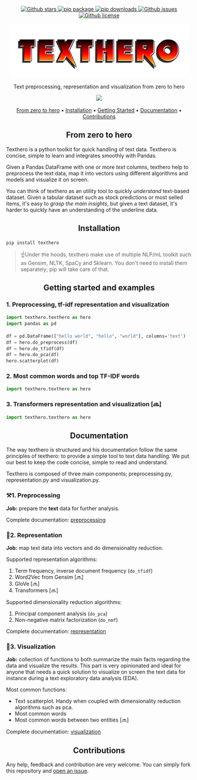 <p align="center">
   <a href="https://github.com/jbesomi/texthero/stargazers">
    <img src="https://img.shields.io/github/stars/jbesomi/texthero.svg?colorA=orange&colorB=orange&logo=github"
         alt="Github stars">
   </a>
   <a href="https://pypi.org/search/?q=texthero">
      <img src="https://img.shields.io/pypi/v/texthero.svg?colorB=brightgreen"
           alt="pip package">
   </a>
   <a href="https://pypi.org/project/texthero/">
      <img alt="pip downloads" src="https://img.shields.io/pypi/dm/texthero">
   </a>
   <a href="https://github.com/jbesomi/texthero/issues">
        <img src="https://img.shields.io/github/issues/jbesomi/texthero.svg"
             alt="Github issues">
   </a>
   <a href="https://github.com/jbesomi/texthero/blob/master/LICENSE">
        <img src="https://img.shields.io/github/license/jbesomi/texthero.svg"
             alt="Github license">
   </a>   
</p>

<p align="center">
    <img src=".github/logo_v1.0.png">
</p>

<p align="center">Text preprocessing, representation and visualization from zero to hero</p>

<p align="center">
    <img src=".github/demo.gif?raw=true" width="700">
</p>

<p align="center">
  <a href="#zero-to-hero">From zero to hero</a> •
  <a href="#installation">Installation</a> •
  <a href="#getting-started">Getting Started</a> •
  <a href="#documentation">Documentation</a> •
  <a href="#contributions">Contributions</a>
</p>


<h2 align="center">From zero to hero</h2>

Texthero is a python toolkit for quick handling of text data. Texthero is concise, simple to learn and integrates smoothly with Pandas.

Given a Pandas DataFrame with one or more _text_ columns, texthero help to preprocess the text data, map it into vectors using different algorithms and models and visualize it on screen.

You can think of texthero as an utility tool to quickly _understand_ text-based dataset. Given a tabular dataset such as stock predictions or most selled items, it's easy to _grasp the main insights_, but given a text dataset, it's harder to quickly have an understanding of the underline data.

<h2 align="center">Installation</h2>

```bash
pip install texthero
```

> ☝️Under the hoods, texthero make use of multiple NLP/mL toolkit such as Gensim, NLTK, SpaCy and Sklearn. You don't need to install them separately; pip will take care of that.

<h2 align="center">Getting started and examples</h2>

<h3>1. Preprocessing, tf-idf representation and visualization</h3>

```python
import texthero.texthero as hero
import pandas as pd

df = pd.DataFrame(["hello world", "hello", "world"], columns='text')
df = hero.do_preprocess(df)
df = hero.do_tfidf(df)
df = hero.do_pca(df)
hero.scatterplot(df)
```




<h3>2. Most common words and top TF-IDF words</h3>

```python
import texthero.texthero as hero

```

<h3>3. Transformers representation and visualization [🔜]</h3>

```python
import texthero.texthero as hero
```

<h2 align="center">Documentation</h2>

The way texthero is structured and his documentation follow the same principles of texthero: to provide a simple tool to text data handling. We put our best to keep the code concise, simple to read and understand.

Texthero is composed of three main components; preprocessing.py, representation.py and visualization.py.

<h3>⚒️1. Preprocessing</h3>

**Job:** prepare the **text** data for further analysis.

Complete documentation: [preprocessing](https://jbesomi.github.io/texthero/preprocessing.html)

<h3>📒2. Representation</h3>

**Job:** map text data into vectors and do dimensionality reduction.

Supported representation algorithms:
1. Term frequency, inverse document frequency (`do_tfidf`)
3. Word2Vec from Gensim [🔜]
4. GloVe [🔜]
5. Transformers [🔜]

Supported dimensionality reduction algorithms:
1. Principal component analysis (`do_pca`)
2. Non-negative matrix factorization (`do_nmf`)

Complete documentation: [representation](https://jbesomi.github.io/texthero/representation.html)

<h3>🔮3. Visualization</h3>

**Job:** collection of functions to both summarize the main facts regarding the data and visualize the results. This part is very opinionated and ideal for anyone that needs a quick solution to visualize on screen the text data for instance during a text exploratory data analysis (EDA).

Most common functions:
   - Text scatterplot. Handy when coupled with dimensionality reduction algorithms such as pca.
   - Most common words
   - Most common words between two entities [🔜]

Complete documentation: [visualization](https://jbesomi.github.io/texthero/visualization.html)

<h2 align="center">Contributions</h2>

Any help, feedback and contribution are very welcome. You can simply fork this repository and [open an issue](/issues).
